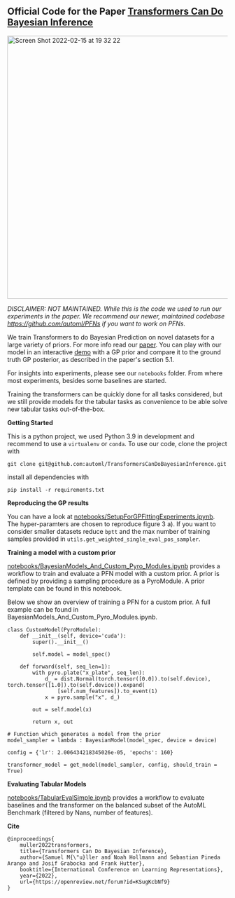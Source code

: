 ## Official Code for the Paper [Transformers Can Do Bayesian Inference](https://arxiv.org/abs/2112.10510)

<img width="600" alt="Screen Shot 2022-02-15 at 19 32 22" src="https://user-images.githubusercontent.com/9828297/154126371-d54af7b8-a997-426d-838f-eeaf590c2276.png">

_DISCLAIMER: NOT MAINTAINED. While this is the code we used to run our experiments in the paper. We recommend our newer, maintained codebase https://github.com/automl/PFNs if you want to work on PFNs._

We train Transformers to do Bayesian Prediction on novel datasets for a large variety of priors. For more info read our [paper](https://arxiv.org/abs/2112.10510).
You can play with our model in an interactive [demo](https://huggingface.co/spaces/samuelinferences/transformers-can-do-bayesian-inference) with a GP prior and compare it to the ground truth GP posterior, as described in the paper's section 5.1.

For insights into experiments, please see our `notebooks` folder. From where most experiments, besides some baselines are started.

Training the transformers can be quickly done for all tasks considered, but we still provide models for the tabular tasks as convenience to be able solve new tabular tasks out-of-the-box.


__Getting Started__

This is a python project, we used Python 3.9 in development and recommend to use a `virtualenv` or `conda`.
To use our code, clone the project with

```
git clone git@github.com:automl/TransformersCanDoBayesianInference.git
```

install all dependencies with

```
pip install -r requirements.txt
```


__Reproducing the GP results__

You can have a look at [notebooks/SetupForGPFittingExperiments.ipynb](notebooks/SetupForGPFittingExperiments.ipynb). The hyper-paramters are chosen to reproduce figure 3 a). If you want to consider smaller datasets reduce `bptt` and the max number of training samples provided in `utils.get_weighted_single_eval_pos_sampler`.


__Training a model with a custom prior__

[notebooks/BayesianModels_And_Custom_Pyro_Modules.ipynb](notebooks/BayesianModels_And_Custom_Pyro_Modules.ipynb) provides a workflow to train and evaluate a PFN model with a custom prior. A prior is defined by providing a sampling procedure as a PyroModule. A prior template can be found in this notebook.

Below we show an overview of training a PFN for a custom prior. A full example can be found in BayesianModels_And_Custom_Pyro_Modules.ipynb.
```
class CustomModel(PyroModule):
    def __init__(self, device='cuda'):
        super().__init__()

        self.model = model_spec()

    def forward(self, seq_len=1):
        with pyro.plate("x_plate", seq_len):
            d_ = dist.Normal(torch.tensor([0.0]).to(self.device), torch.tensor([1.0]).to(self.device)).expand(
                [self.num_features]).to_event(1)
            x = pyro.sample("x", d_)

        out = self.model(x)
        
        return x, out
```

```
# Function which generates a model from the prior
model_sampler = lambda : BayesianModel(model_spec, device = device)
```

```
config = {'lr': 2.006434218345026e-05, 'epochs': 160}

transformer_model = get_model(model_sampler, config, should_train = True)
```

__Evaluating Tabular Models__

[notebooks/TabularEvalSimple.ipynb](notebooks/TabularEvalSimple.ipynb) provides a workflow to evaluate baselines and the transformer on the balanced subset of the AutoML Benchmark (filtered by Nans, number of features).

__Cite__

```
@inproceedings{
    muller2022transformers,
    title={Transformers Can Do Bayesian Inference},
    author={Samuel M{\"u}ller and Noah Hollmann and Sebastian Pineda Arango and Josif Grabocka and Frank Hutter},
    booktitle={International Conference on Learning Representations},
    year={2022},
    url={https://openreview.net/forum?id=KSugKcbNf9}
}
```
